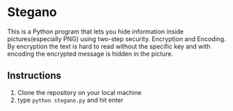 # Stegano
This is a Python program that lets you hide information inside pictures(especially PNG) using two-step security. Encryption and Encoding. By encryption the text is hard to read without the specific key and with encoding the encrypted message is hidden in the picture.

## Instructions
1. Clone the repository on your local machine
2. type `python stegano.py` and hit enter
